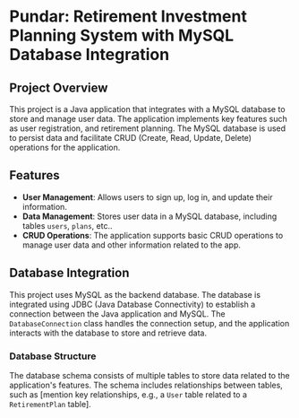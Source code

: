 # Pundar: Retirement Investment Planning System with MySQL Database Integration

## Project Overview

This project is a Java application that integrates with a MySQL database to store and manage user data. The application implements key features such as user registration, and retirement planning. The MySQL database is used to persist data and facilitate CRUD (Create, Read, Update, Delete) operations for the application.

## Features

- **User Management**: Allows users to sign up, log in, and update their information.
- **Data Management**: Stores user data in a MySQL database, including tables `users`, `plans`, etc..
- **CRUD Operations**: The application supports basic CRUD operations to manage user data and other information related to the app.

## Database Integration

This project uses MySQL as the backend database. The database is integrated using JDBC (Java Database Connectivity) to establish a connection between the Java application and MySQL. The `DatabaseConnection` class handles the connection setup, and the application interacts with the database to store and retrieve data.

### Database Structure

The database schema consists of multiple tables to store data related to the application's features. The schema includes relationships between tables, such as [mention key relationships, e.g., a `User` table related to a `RetirementPlan` table].


